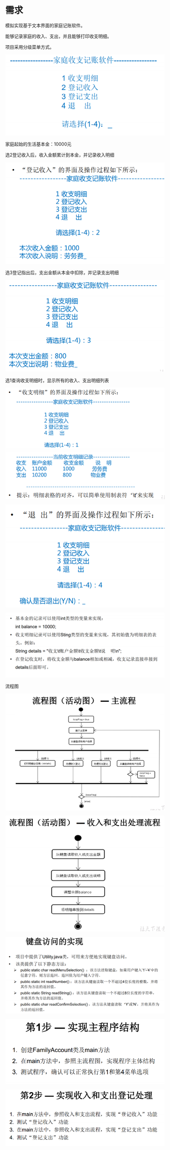 # 需求

模拟实现基于文本界面的家庭记账软件。

能够记录家庭的收入、支出，并且能够打印收支明细。

项目采用分级菜单方式。

 ![image-20210711150400938](Readme.assets/image-20210711150400938.png)

家庭起始的生活基本金：10000元

选2登记收入后，收入金额累计到本金，并记录收入明细

 ![image-20210711151542807](Readme.assets/image-20210711151542807.png)

选3登记指出后，支出金额从本金中扣除，并记录支出明细

 ![image-20210711151554339](Readme.assets/image-20210711151554339.png)

选1查询收支明细时，显示所有的收入、支出明细列表

 ![image-20210711151606070](Readme.assets/image-20210711151606070.png)

 ![image-20210711151615957](Readme.assets/image-20210711151615957.png)

 ![image-20210711151637661](Readme.assets/image-20210711151637661.png)

流程图

 ![image-20210711151717103](Readme.assets/image-20210711151717103.png)

 ![image-20210711151725780](Readme.assets/image-20210711151725780.png)

 ![image-20210711151733652](Readme.assets/image-20210711151733652.png)

 ![image-20210711151741265](Readme.assets/image-20210711151741265.png)

 ![image-20210711151748242](Readme.assets/image-20210711151748242.png)